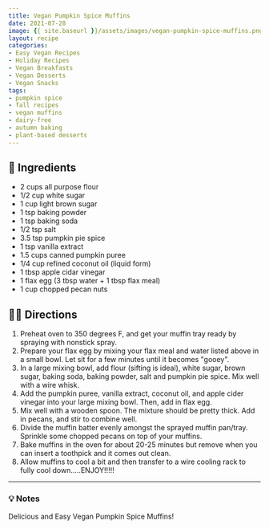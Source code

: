 ```yaml
---
title: Vegan Pumpkin Spice Muffins
date: 2021-07-28
image: {{ site.baseurl }}/assets/images/vegan-pumpkin-spice-muffins.png
layout: recipe
categories:
- Easy Vegan Recipes
- Holiday Recipes
- Vegan Breakfasts
- Vegan Desserts
- Vegan Snacks
tags:
- pumpkin spice
- fall recipes
- vegan muffins
- dairy-free
- autumn baking
- plant-based desserts
---
```


## 🧾 Ingredients

- 2 cups all purpose flour
- 1/2 cup white sugar
- 1 cup light brown sugar
- 1 tsp baking powder
- 1 tsp baking soda
- 1/2 tsp salt
- 3.5 tsp pumpkin pie spice
- 1 tsp vanilla extract
- 1.5 cups canned pumpkin puree
- 1/4 cup refined coconut oil (liquid form)
- 1 tbsp apple cidar vinegar
- 1 flax egg (3 tbsp water + 1 tbsp flax meal)
- 1 cup chopped pecan nuts

## 👩‍🍳 Directions

1. Preheat oven to 350 degrees F, and get your muffin tray ready by spraying with nonstick spray.
2. Prepare your flax egg by mixing your flax meal and water listed above in a small bowl. Let sit for a few minutes until it becomes "gooey".
3. In a large mixing bowl, add flour (sifting is ideal), white sugar, brown sugar, baking soda, baking powder, salt and pumpkin pie spice. Mix well with a wire whisk.
4. Add the pumpkin puree, vanilla extract, coconut oil, and apple cider vinegar into your large mixing bowl. Then, add in flax egg. 
5. Mix well with a wooden spoon. The mixture should be pretty thick. Add in pecans, and stir to combine well.
6. Divide the muffin batter evenly amongst the sprayed muffin pan/tray. Sprinkle some chopped pecans on top of your muffins. 
7. Bake muffins in the oven for about 20-25 minutes but remove when you can insert a toothpick and it comes out clean.
8. Allow muffins to cool a bit and then transfer to a wire cooling rack to fully cool down.....ENJOY!!!!!


---

### 💡 Notes

Delicious and Easy Vegan Pumpkin Spice Muffins!
